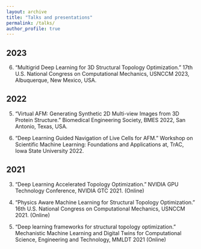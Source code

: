 ```yaml
---
layout: archive
title: "Talks and presentations"
permalink: /talks/
author_profile: true
---
```


## 2023

6. “Multigrid Deep Learning for 3D Structural Topology Optimization.” 17th U.S. National Congress on Computational Mechanics, USNCCM 2023, Albuquerque, New Mexico, USA.

## 2022

5. “Virtual AFM: Generating Synthetic 2D Multi-view Images from 3D Protein Structure.” Biomedical Engineering Society, BMES 2022, San Antonio, Texas, USA.

4. “Deep Learning Guided Navigation of Live Cells for AFM.” Workshop on Scientific Machine Learning: Foundations and Applications at, TrAC, Iowa State University 2022.

## 2021

3. “Deep Learning Accelerated Topology Optimization.” NVIDIA GPU Technology Conference, NVIDIA GTC 2021. (Online)

2. “Physics Aware Machine Learning for Structural Topology Optimization.” 16th U.S. National Congress on Computational Mechanics, USNCCM 2021. (Online)

1. “Deep learning frameworks for structural topology optimization.” Mechanistic Machine Learning and Digital Twins for Computational Science, Engineering and Technology, MMLDT 2021 (Online)